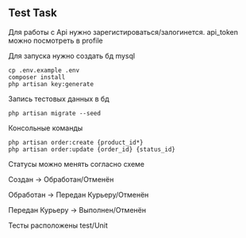 
## Test Task

Для работы с Api нужно зарегистироваться/залогинется.
api_token можно посмотреть в profile

Для запуска нужно создать бд mysql

```
cp .env.example .env
composer install
php artisan key:generate
```

Запись тестовых данных в бд 
```
php artisan migrate --seed
```

Консольные команды

```
php artisan order:create {product_id*}
php artisan order:update {order_id} {status_id}
```

Статусы можно менять согласно схеме

<p>Создан -> Обработан/Отменён </p>
<p>Обработан -> Передан Курьеру/Отменён</p>
<p>Передан Курьеру -> Выполнен/Отменён</p>

Тесты расположены test/Unit